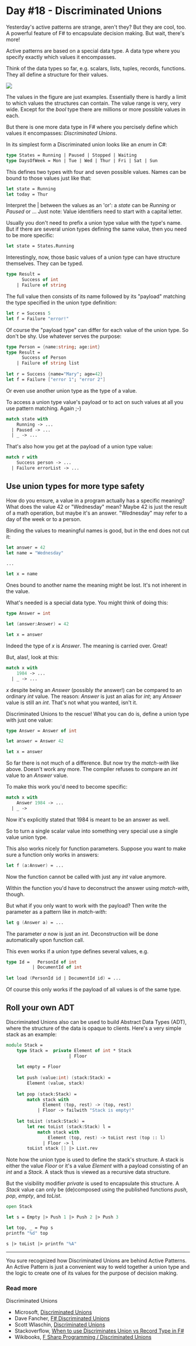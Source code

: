 # Day #18 - Discriminated Unions
Yesterday's active patterns are strange, aren't they? But they are cool, too. A powerful feature of F# to encapsulate decision making. But wait, there's more!

Active patterns are based on a special data type. A data type where you specify exactly which values it encompasses.

Think of the data types so far, e.g. scalars, lists, tuples, records, functions. They all define a structure for their values.

![](images/fig1.png)

The values in the figure are just examples. Essentially there is hardly a limit to which values the structures can contain. The value range is very, very wide. Except for the _bool_ type there are millions or more possible values in each.

But there is one more data type in F# where you percisely define which values it encompasses: *Discriminated Unions*.

In its simplest form a Discriminated union looks like an _enum_ in C#:

```fsharp
type States = Running | Paused | Stopped | Waiting
type DaysOfWeek = Mon | Tue | Wed | Thur | Fri | Sat | Sun
```

This defines two types with four and seven possible values. Names can be bound to those values just like that:

```fsharp
let state = Running
let today = Thur
```

Interpret the | between the values as an 'or': a _state_ can be _Running_ or _Paused_ or ... Just note: Value identifiers need to start with a capital letter.

Usually you don't need to prefix a union type value with the type's name. But if there are several union types defining the same value, then you need to be more specific:

```fsharp
let state = States.Running
```

Interestingly, now, those basic values of a union type can have structure themselves. They can be typed.

```fsharp
type Result = 
      Success of int
    | Failure of string
```

The full value then consists of its name followed by its "payload" matching the type specified in the union type definition:

```fsharp
let r = Success 5
let f = Failure "error!"
```

Of course the "payload type" can differ for each value of the union type. So don't be shy. Use whatever serves the purpose:

```fsharp
type Person = {name:string; age:int}
type Result =
      Success of Person
    | Failure of string list
    
let r = Success {name="Mary"; age=42}
let f = Failure ["error 1"; "error 2"]
```

Or even use another union type as the type of a value.

To access a union type value's payload or to act on such values at all you use pattern matching. Again ;-)

```fsharp
match state with
    Running -> ...
  | Paused -> ...
  | _ -> ...
```

That's also how you get at the payload of a union type value:

```fsharp
match r with
    Success person -> ...
  | Failure errorList -> ... 
```

## Use union types for more type safety
How do you ensure, a value in a program actually has a specific meaning? What does the value 42 or "Wednesday" mean? Maybe 42 is just the result of a math operation, but maybe it's an answer. "Wednesday" may refer to a day of the week or to a person.

Binding the values to meaningful names is good, but in the end does not cut it:

```fsharp
let answer = 42
let name = "Wednesday"

...

let x = name
```

Ones bound to another name the meaning might be lost. It's not inherent in the value.

What's needed is a special data type. You might think of doing this:

```fsharp
type Answer = int

let (answer:Answer) = 42

let x = answer
```

Indeed the type of _x_ is _Answer_. The meaning is carried over. Great!

But, alas!, look at this:

```fsharp
match x with
    1984 -> ...
  | _ -> ...
```

_x_ despite being an _Answer_ (possibly _the_ answer!) can be compared to an ordinary _int_ value. The reason: _Answer_ is just an alias for _int_; any _Answer_ value is still an _int_. That's not what you wanted, isn't it.

Discriminated Unions to the rescue! What you can do is, define a union type with just one value:

```fsharp
type Answer = Answer of int

let answer = Answer 42

let x = answer
```

So far there is not much of a difference. But now try the _match-with_ like above. Doesn't work any more. The compiler refuses to compare an _int_ value to an _Answer_ value.

To make this work you'd need to become specific:

```fsharp
match x with
    Answer 1984 -> ...
  | _ ->
```

Now it's explicitly stated that 1984 is meant to be an answer as well.

So to turn a single scalar value into something very special use a single value union type.

This also works nicely for function parameters. Suppose you want to make sure a function only works in answers:

```fsharp
let f (a:Answer) = ...
```

Now the function cannot be called with just any _int_ value anymore.

Within the function you'd have to deconstruct the answer using _match-with_, though.

But what if you only want to work with the payload? Then write the parameter as a pattern like in _match-with_:

```fsharp
let g (Answer a) = ...
```

The parameter _a_ now is just an _int_. Deconstruction will be done automatically upon function call.

This even works if a union type defines several values, e.g.

```fsharp
type Id =   PersonId of int
          | DocumentId of int
          
let load (PersonId id | DocumentId id) = ...
```

Of course this only works if the payload of all values is of the same type.

## Roll your own ADT
Discriminated Unions also can be used to build Abstract Data Types (ADT), where the structure of the data is opaque to clients. Here's a very simple stack as an example:

```fsharp
module Stack =
    type Stack =  private Element of int * Stack
                        | Floor
                
    let empty = Floor
    
    let push (value:int) (stack:Stack) =
        Element (value, stack)
        
    let pop (stack:Stack) = 
        match stack with
              Element (top, rest) -> (top, rest)
            | Floor -> failwith "Stack is empty!"
          
    let toList (stack:Stack) =
        let rec toList (stack:Stack) l =
            match stack with
                Element (top, rest) -> toList rest (top :: l)
              | Floor -> l
        toList stack [] |> List.rev
```

Note how the union type is used to define the stack's structure. A stack is either the value _Floor_ or it's a value _Element_ with a payload consisting of an _int_ and a _Stack_. A stack thus is viewed as a recursive data structure.

But the visibility modifier _private_ is used to encapsulate this structure. A _Stack_ value can only be (de)composed using the published functions _push_, _pop_, _empty_, and _toList_.

```fsharp
open Stack

let s = Empty |> Push 1 |> Push 2 |> Push 3

let top, _ = Pop s
printfn "%d" top

s |> toList |> printfn "%A"
```

***

You sure recognized how Discriminated Unions are behind Active Patterns. An Active Pattern is just a convenient way to weld together a union type and the logic to create one of its values for the purpose of decision making.

### Read more
Discriminated Unions

* Microsoft, [Discriminated Unions](https://msdn.microsoft.com/en-us/library/dd233226.aspx)
* Dave Fancher, [F# Discriminated Unions](http://davefancher.com/2013/01/15/f-discriminated-unions/)
* Scott Wlaschin, [Discriminated Unions](http://fsharpforfunandprofit.com/posts/discriminated-unions/)
* Stackoverflow, [When to use Discriminates Union vs Record Type in F#](http://stackoverflow.com/questions/17291932/when-to-use-a-discriminate-union-vs-record-type-in-f)
* Wikibooks, [F Sharp Programming / Discriminated Unions](https://en.wikibooks.org/wiki/F_Sharp_Programming/Discriminated_Unions)

